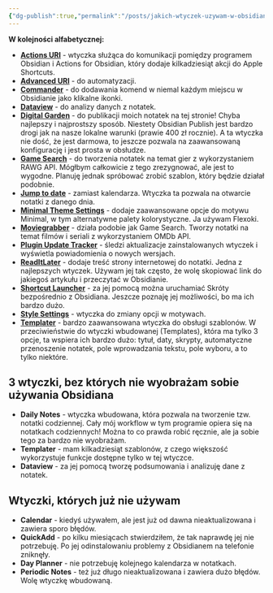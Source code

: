 ```yaml
---
{"dg-publish":true,"permalink":"/posts/jakich-wtyczek-uzywam-w-obsidian/","tags":["WeblogPoMo2024","Obsidian"],"updated":"2024-05-05"}
---
```



**W kolejności alfabetycznej:**

- **[Actions URI](obsidian://show-plugin?id=actions-uri)** - wtyczka służąca do komunikacji pomiędzy programem Obsidian i Actions for Obsidian, który dodaje kilkadziesiąt akcji do Apple Shortcuts.
- **[Advanced URI](obsidian://show-plugin?id=obsidian-advanced-uri)** - do automatyzacji.
- **[Commander](obsidian://show-plugin?id=cmdr)** - do dodawania komend w niemal każdym miejscu w Obsidianie jako klikalne ikonki.
- **[Dataview](obsidian://show-plugin?id=dataview)** - do analizy danych z notatek.
- **[Digital Garden](obsidian://show-plugin?id=digitalgarden)** - do publikacji moich notatek na tej stronie! Chyba najlepszy i najprostszy sposób. Niestety Obsidian Publish jest bardzo drogi jak na nasze lokalne warunki (prawie 400 zł rocznie). A ta wtyczka nie dość, że jest darmowa, to jeszcze pozwala na zaawansowaną konfigurację i jest prosta w obsłudze.
- **[Game Search](obsidian://show-plugin?id=game-search)** - do tworzenia notatek na temat gier z wykorzystaniem RAWG API. Mógłbym całkowicie z tego zrezygnować, ale jest to wygodne. Planuję jednak spróbować zrobić szablon, który będzie działał podobnie.
- **[Jump to date](obsidian://show-plugin?id=obsidian-jump-to-date-plugin)** - zamiast kalendarza. Wtyczka ta pozwala na otwarcie notatki z danego dnia.
- **[Minimal Theme Settings](obsidian://show-plugin?id=obsidian-minimal-settings)** - dodaje zaawansowane opcje do motywu Minimal, w tym alternatywne palety kolorystyczne. Ja używam Flexoki.
- **[Moviegrabber](obsidian://show-plugin?id=moviegrabber)** - działa podobie jak Game Search. Tworzy notatki na temat filmów i seriali z wykorzystaniem OMDb API.
- **[Plugin Update Tracker](obsidian://show-plugin?id=obsidian-plugin-update-tracker)** - śledzi aktualizacje zainstalowanych wtyczek i wyświetla powiadomienia o nowych wersjach.
- **[ReadItLater](obsidian://show-plugin?id=obsidian-read-it-later)** - dodaje treść strony internetowej do notatki. Jedna z najlepszych wtyczek. Używam jej tak często, że wolę skopiować link do jakiegoś artykułu i przeczytać w Obsidianie.
- **[Shortcut Launcher](obsidian://show-plugin?id=obsidian-shortcut-launcher)** - za jej pomocą można uruchamiać Skróty bezpośrednio z Obsidiana. Jeszcze poznaję jej możliwości, bo ma ich bardzo dużo.
- **[Style Settings](obsidian://show-plugin?id=obsidian-style-settings)** - wtyczka do zmiany opcji w motywach.
- **[Templater](obsidian://show-plugin?id=templater-obsidian)** - bardzo zaawansowana wtyczka do obsługi szablonów. W przeciwieństwie do wtyczki wbudowanej (Templates), która ma tylko 3 opcje, ta wspiera ich bardzo dużo: tytuł, daty, skrypty, automatyczne przenoszenie notatek, pole wprowadzania tekstu, pole wyboru, a to tylko niektóre.

## 3 wtyczki, bez których nie wyobrażam sobie używania Obsidiana

- **Daily Notes** - wtyczka wbudowana, która pozwala na tworzenie tzw. notatki codziennej. Cały mój workflow w tym programie opiera się na notatkach codziennych! Można to co prawda robić ręcznie, ale ja sobie tego za bardzo nie wyobrażam.
- **Templater** - mam kilkadziesiąt szablonów, z czego większość wykorzystuje funkcje dostępne tylko w tej wtyczce.
- **Dataview** - za jej pomocą tworzę podsumowania i analizuję dane z notatek.

## Wtyczki, których już nie używam

- **Calendar** - kiedyś używałem, ale jest już od dawna nieaktualizowana i zawiera sporo błędów.
- **QuickAdd** - po kilku miesiącach stwierdziłem, że tak naprawdę jej nie potrzebuję. Po jej odinstalowaniu problemy z Obsidianem na telefonie zniknęły.
- **Day Planner** - nie potrzebuję kolejnego kalendarza w notatkach.
- **Periodic Notes** - też już długo nieaktualizowana i zawiera dużo błędów. Wolę wtyczkę wbudowaną.

